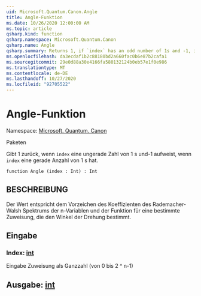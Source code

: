 ```yaml
---
uid: Microsoft.Quantum.Canon.Angle
title: Angle-Funktion
ms.date: 10/26/2020 12:00:00 AM
ms.topic: article
qsharp.kind: function
qsharp.namespace: Microsoft.Quantum.Canon
qsharp.name: Angle
qsharp.summary: Returns 1, if `index` has an odd number of 1s and -1, if `index` has an even number of 1s.
ms.openlocfilehash: da3ecdaf1b2c88180bd2a660fac0b6e87b2cafa1
ms.sourcegitcommit: 29e0d88a30e4166fa580132124b0eb57e1f0e986
ms.translationtype: MT
ms.contentlocale: de-DE
ms.lasthandoff: 10/27/2020
ms.locfileid: "92705522"
---
```

# <a name="angle-function"></a>Angle-Funktion

Namespace: [Microsoft. Quantum. Canon](xref:Microsoft.Quantum.Canon)

Paketen [](https://nuget.org/packages/)


Gibt 1 zurück, wenn `index` eine ungerade Zahl von 1 s und-1 aufweist, wenn `index` eine gerade Anzahl von 1 s hat.

```qsharp
function Angle (index : Int) : Int
```


## <a name="description"></a>BESCHREIBUNG

Der Wert entspricht dem Vorzeichen des Koeffizienten des Rademacher-Walsh Spektrums der n-Variablen und der Funktion für eine bestimmte Zuweisung, die den Winkel der Drehung bestimmt.

## <a name="input"></a>Eingabe

### <a name="index--int"></a>Index: [int](xref:microsoft.quantum.lang-ref.int)

Eingabe Zuweisung als Ganzzahl (von 0 bis 2 ^ n-1)



## <a name="output--int"></a>Ausgabe: [int](xref:microsoft.quantum.lang-ref.int)

